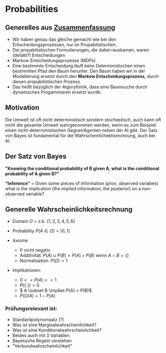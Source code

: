# Probabilities

## Generelles aus [Zusammenfassung](Zusammenfassung.md)

- Wir haben genau das gleiche gemacht wie bei den Entscheidungsprozessen, nur im Propabilistischen.
- Die propabilistischen Formulierungen, die dabei rauskamen, waren (defakt?) Entscheidungen
- Markow Entscheidungsprozesse (MDPs)
- Eine bestimmte Entscheidung läuft beim Deterministischen einen bestimmten Pfad den Baum herunter. Den Baum haben wir in der Modellierung ersetzt durch den **Markow Entscheidungsprozess**, durch diesen propabilistischen Prozess.
- Das heißt bezüglich der Algorythmik, dass eine Baumsuche durch dynamisches Progammieren ersetzt wurde.

## Motivation

Die Umwelt ist oft nicht deterministisch sondern *stochastisch*, auch kann oft nicht die gesamte Umwelt wahrgenommen werden, wenn es zum Beispiel einen nicht-deterministischen Gegner/Agenten neben der AI gibt. Der Satz von Bayes ist fundamental für die Wahrscheinlichektisrechnung, auch bei AI.

## Der Satz von Bayes

**"Knowing the conditional probability of B given A, what is the conditional probability of A given B?"**

**“Inference”** = Given some pieces of information (prior, observed variabes) what is the implication (the implied information, the posterior) on a non-observed variable?

## Generelle Wahrscheinlichkeitsrechnung

- Domain $\Omega$ = z.b. $\{1,2,3,4,5,6\}$
- Probability $P(A \in \Omega) = [0,1]$
- Axiome
  - P nicht negativ
  - Additivität: $P(A) \cup P(B) = P(A) + P(B)$ wenn $A \cap B = \{\}$
  - Normalisation: $P(\Omega) = 1$

- Implikationen:
  - $0 <= P(A) <= 1$
  - $P(${ }$) = 0$
  - $ A \subset  B \implies P(A) < P(B)$
  - $P(\Omega /A) = 1 - P(A)$
  
### Prüfungsrelevant ist: 

- Standardpolynomsatz (?)
- Was ist eine Marginalwahrscheinlichkeit?
- Was ist eine Konditionalwahrscheinlichkeit?
- Beides auch mit 3 Variablen
- Bayessche Regeln verstehen
- "Verbundwahrscheinlichkeit"
